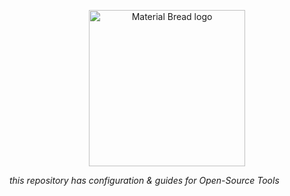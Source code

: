 <p align="center">
    <img width="250" src="https://github.com/Mohammed-Salameh/Open-Source/assets/140098574/c1f921a5-3589-4ff2-809e-554c2db95a1e" alt="Material Bread logo">
</p>

*this repository has configuration & guides for Open-Source Tools*
